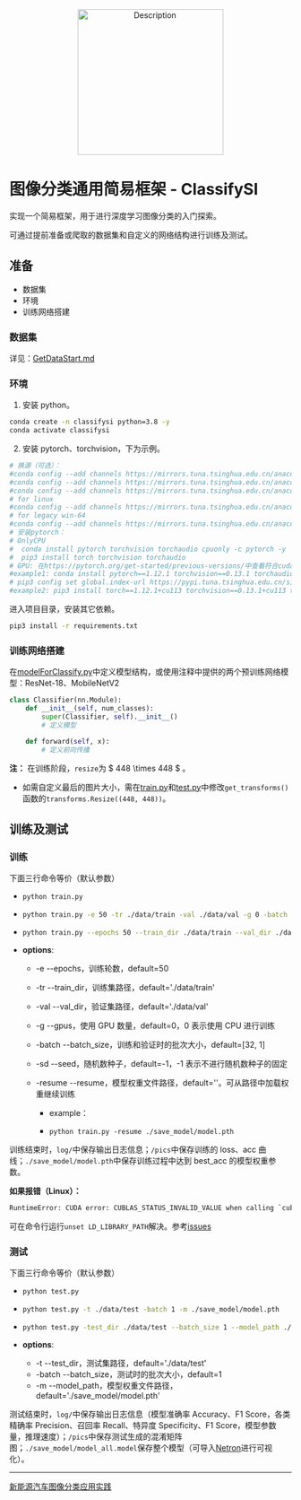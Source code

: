 <div align="center">
  <img src="https://lvyou-article-1325718851.cos.ap-guangzhou.myqcloud.com/imgForTyparo/202501132238376.png" alt="Description" width="260" />
</div>

# 图像分类通用简易框架 - ClassifySI

实现一个简易框架，用于进行深度学习图像分类的入门探索。

可通过提前准备或爬取的数据集和自定义的网络结构进行训练及测试。

## 准备

- 数据集
- 环境
- 训练网络搭建

### 数据集

详见：[GetDataStart.md](./utils/GetDataStart.md)

### 环境

1. 安装 python。

```bash
conda create -n classifysi python=3.8 -y
conda activate classifysi
```

2. 安装 pytorch、torchvision，下为示例。

```bash
# 换源（可选）：
#conda config --add channels https://mirrors.tuna.tsinghua.edu.cn/anaconda/pkgs/free/
#conda config --add channels https://mirrors.tuna.tsinghua.edu.cn/anaconda/pkgs/main/
#conda config --add channels https://mirrors.tuna.tsinghua.edu.cn/anaconda/cloud/conda-forge/
# for linux
#conda config --add channels https://mirrors.tuna.tsinghua.edu.cn/anaconda/cloud/pytorch/
# for legacy win-64
#conda config --add channels https://mirrors.tuna.tsinghua.edu.cn/anaconda/cloud/peterjc123/
# 安装pytorch：
# OnlyCPU
#  conda install pytorch torchvision torchaudio cpuonly -c pytorch -y
#  pip3 install torch torchvision torchaudio
# GPU: 在https://pytorch.org/get-started/previous-versions/中查看符合cuda版本进行安装
#example1: conda install pytorch==1.12.1 torchvision==0.13.1 torchaudio==0.12.1 cudatoolkit=11.3
# pip3 config set global.index-url https://pypi.tuna.tsinghua.edu.cn/simple
#example2: pip3 install torch==1.12.1+cu113 torchvision==0.13.1+cu113 torchaudio==0.12.1 --extra-index-url https://download.pytorch.org/whl/cu113
```

进入项目目录，安装其它依赖。

```bash
pip3 install -r requirements.txt
```

### 训练网络搭建

在[modelForClassify.py](./modelForClassify.py)中定义模型结构，或使用注释中提供的两个预训练网络模型：ResNet-18、MobileNetV2

```python
class Classifier(nn.Module):
    def __init__(self, num_classes):
        super(Classifier, self).__init__()
        # 定义模型

    def forward(self, x):
        # 定义前向传播
```

**注：** 在训练阶段，`resize`为 $ 448 \times 448 $ 。

- 如需自定义最后的图片大小，需在[train.py](https://github.com/Giperx/ClassifySI/blob/11392bd53e3ad854d81098183a4249d1247c1321/train.py#L56)和[test.py](https://github.com/Giperx/ClassifySI/blob/11392bd53e3ad854d81098183a4249d1247c1321/test.py#L52)中修改`get_transforms()`函数的`transforms.Resize((448, 448))`。

## 训练及测试

### 训练

下面三行命令等价（默认参数）

- ```bash
  python train.py
  ```

- ```bash
  python train.py -e 50 -tr ./data/train -val ./data/val -g 0 -batch 32 1 -sd -1
  ```

- ```bash
  python train.py --epochs 50 --train_dir ./data/train --val_dir ./data/val --gpus 0 --batch_size 32 1 --seed -1
  ```

- **options**:

  - -e --epochs，训练轮数，default=50

  - -tr --train_dir，训练集路径，default='./data/train'

  - -val --val_dir，验证集路径，default='./data/val'

  - -g --gpus，使用 GPU 数量，default=0，0 表示使用 CPU 进行训练

  - -batch --batch_size，训练和验证时的批次大小，default=[32, 1]

  - -sd --seed，随机数种子，default=-1，-1 表示不进行随机数种子的固定

  - -resume --resume，模型权重文件路径，default=''。可从路径中加载权重继续训练

    - example：

    - ```bassh
      python train.py -resume ./save_model/model.pth
      ```

训练结束时，`log/`中保存输出日志信息；`/pics`中保存训练的 loss、acc 曲线；`./save_model/model.pth`中保存训练过程中达到 best_acc 的模型权重参数。

**如果报错（Linux）：**

```bash
RuntimeError: CUDA error: CUBLAS_STATUS_INVALID_VALUE when calling `cublasSgemm( handle, opa, opb, m, n, k, &alpha, a, lda, b, ldb, &beta, c, ldc)`
```

可在命令行运行`unset LD_LIBRARY_PATH`解决。参考[issues](https://github.com/coqui-ai/TTS/issues/1517#issuecomment-1402024354)

### 测试

下面三行命令等价（默认参数）

- ```bash
  python test.py
  ```

- ```bash
  python test.py -t ./data/test -batch 1 -m ./save_model/model.pth
  ```

- ```bash
  python test.py -test_dir ./data/test --batch_size 1 --model_path ./save_model/model.pth
  ```

- **options**:

  - -t --test_dir，测试集路径，default='./data/test'
  - -batch --batch_size，测试时的批次大小，default=1
  - -m --model_path，模型权重文件路径，default='./save_model/model.pth'

测试结束时，`log/`中保存输出日志信息（模型准确率 Accuracy、F1 Score，各类精确率 Precision、召回率 Recall、特异度 Specificity、F1 Score，模型参数量，推理速度）；`/pics`中保存测试生成的混淆矩阵图；`./save_model/model_all.model`保存整个模型（可导入[Netron](https://github.com/lutzroeder/netron)进行可视化）。

---

[新能源汽车图像分类应用实践](./example_classify_car/新能源汽车图像分类实践.md)
